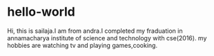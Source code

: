 # hello-world
Hi,
   this is sailaja.I am from andra.I completed my fraduation in annamacharya institute of science and technology with cse(2016).
   my hobbies are watching tv and playing games,cooking.
